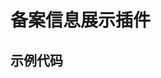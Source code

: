 # 备案信息展示插件

## 示例代码
<pre>
<script>
!function(window) {
    window.__GETICPINFO__ = {
        websiteHost: '', // 不填将获取当前域名备案信息 这里可以填指定域名
        jqueryPath: '', // 自定义jquery路径 之前有引入则不再引入 默认是bootcdn 可不用改
        layerHeight: 'auto', // layer弹出层长度 默认自适应 可不用改
        isCenter: false, // 是否居中 默认不居中 选择居中将单独占用一行
        isShowInfo: true, // 是否点击备案号显示详细信息 false则不引入jquery和layer
        showIcon: true, // 是否显示图标
        icpIcon:"", // 自定义图标地址
        removeDecoration: true, // 是否去掉a标签下划线 建议去掉比较美观
        aColor: "", // 字体颜色
        cacheTime: 1 // 缓存本地时间(防止重复获取拉低速度) 单位：天 默认1天
    };
    document.write('<span id="icpInfoSpan"></span>');
    getIcpInfo_tag = document.createElement("script"), 
    getIcpInfo_tag.type = "text/javascript", 
    getIcpInfo_tag.async = true, 
    getIcpInfo_tag.src = "https://api.yya.gs/Api/getIcpInfo"; // 代码频繁更新，建议不要弄到本地
    var b = document.getElementsByTagName("script")[0];
    b.parentNode.insertBefore(getIcpInfo_tag, b);
}(window);
</script>
</pre>
